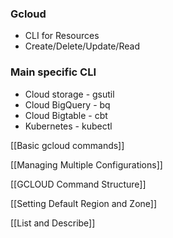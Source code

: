 ### Gcloud
- CLI for Resources
- Create/Delete/Update/Read
### Main specific CLI
- Cloud storage - gsutil
- Cloud BigQuery - bq
- Cloud Bigtable - cbt
- Kubernetes - kubectl

[[Basic gcloud commands]]

[[Managing Multiple Configurations]]

[[GCLOUD Command Structure]]

[[Setting Default Region and Zone]]

[[List and Describe]]

